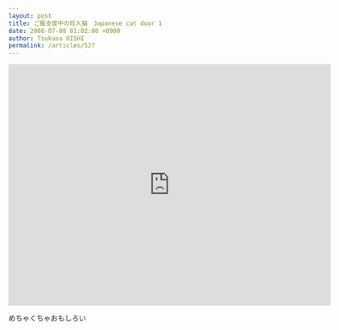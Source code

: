 ```yaml
---
layout: post
title: ご飯支度中の珍入猫　Japanese cat door 1
date: 2008-07-08 01:02:00 +0900
author: Tsukasa OISHI
permalink: /articles/527
---
```



<iframe width="640" height="480" src="https://www.youtube.com/embed/FjbDp4a6T00" frameborder="0" allowfullscreen></iframe>  

めちゃくちゃおもしろい  
